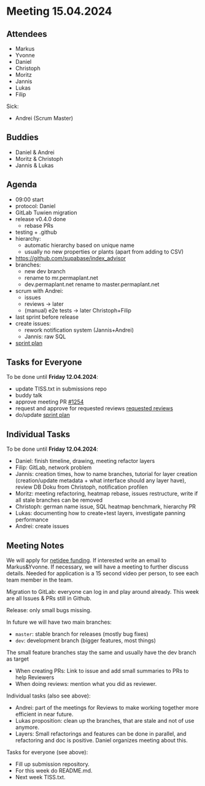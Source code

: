 # Meeting 15.04.2024

## Attendees

- Markus
- Yvonne
- Daniel
- Christoph
- Moritz
- Jannis
- Lukas
- Filip

Sick:

- Andrei (Scrum Master)

## Buddies

- Daniel & Andrei
- Moritz & Christoph
- Jannis & Lukas

## Agenda

- 09:00 start
- protocol: Daniel
- GitLab Tuwien migration
- release v0.4.0 done
  - rebase PRs
- testing + .github
- hierarchy:
  - automatic hierarchy based on unique name
  - usually no new properties or plants (apart from adding to CSV)
- https://github.com/supabase/index_advisor
- branches:
  - new dev branch
  - rename to mr.permaplant.net
  - dev.permaplant.net rename to master.permaplant.net
- scrum with Andrei:
  - issues
  - reviews -> later
  - (manual) e2e tests -> later Christoph+Filip
- last sprint before release
- create issues:
  - rework notification system (Jannis+Andrei)
  - Jannis: raw SQL
- [sprint plan](https://project.permaplant.net)

## Tasks for Everyone

To be done until **Friday 12.04.2024**:

- update TISS.txt in submissions repo
- buddy talk
- approve meeting PR [#1254](https://pull.permaplant.net/1254/files)
- request and approve for requested reviews [requested reviews](https://pulls.permaplant.net/?q=is%3Aopen+user-review-requested%3A%40me)
- do/update [sprint plan](https://project.permaplant.net)

## Individual Tasks

To be done until **Friday 12.04.2024**:

- Daniel: finish timeline, drawing, meeting refactor layers
- Filip: GitLab, network problem
- Jannis: creation times, how to name branches, tutorial for layer creation (creation/update metadata + what interface should any layer have), review DB Doku from Christoph, notification profilen
- Moritz: meeting refactoring, heatmap rebase, issues restructure, write if all stale branches can be removed
- Christoph: german name issue, SQL heatmap benchmark, hierarchy PR
- Lukas: documenting how to create+test layers, investigate panning performance
- Andrei: create issues

## Meeting Notes

We will apply for [netidee funding](https://www.netidee.at/).
If interested write an email to Markus&Yvonne.
If necessary, we will have a meeting to further discuss details.
Needed for application is a 15 second video per person, to see each team member in the team.

Migration to GitLab: everyone can log in and play around already.
This week are all Issues & PRs still in Github.

Release: only small bugs missing.

In future we will have two main branches:

- `master`: stable branch for releases (mostly bug fixes)
- `dev`: development branch (bigger features, most things)

The small feature branches stay the same and usually have the dev branch as target

- When creating PRs: Link to issue and add small summaries to PRs to help Reviewers
- When doing reviews: mention what you did as reviewer.

Individual tasks (also see above):

- Andrei: part of the meetings for Reviews to make working together more efficient in near future.
- Lukas proposition: clean up the branches, that are stale and not of use anymore.
- Layers: Small refactorings and features can be done in parallel, and refactoring and doc is positive. Daniel organizes meeting about this.

Tasks for everyone (see above):

- Fill up submission repository.
- For this week do README.md.
- Next week TISS.txt.
